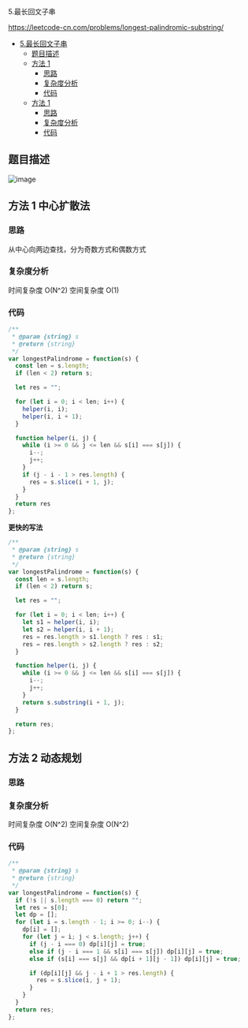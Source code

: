 5.最长回文子串

https://leetcode-cn.com/problems/longest-palindromic-substring/
- [5.最长回文子串](#5.最长回文子串)
  - [题目描述](#题目描述)
  - [方法 1](#方法-1-中心扩散法)
    - [思路](#思路)
    - [复杂度分析](#复杂度分析)
    - [代码](#代码)
  - [方法 1](#方法-2-动态规划)
    - [思路](#思路)
    - [复杂度分析](#复杂度分析)
    - [代码](#代码)

## 题目描述
![image](https://user-images.githubusercontent.com/32665965/130590892-8be0c9f0-19d1-4fbc-be0e-4e6220bd3636.png)

## 方法 1 中心扩散法

### 思路
从中心向两边查找，分为奇数方式和偶数方式

### 复杂度分析
时间复杂度 O(N^2)
空间复杂度 O(1)

### 代码
```js
/**
 * @param {string} s
 * @return {string}
 */
var longestPalindrome = function(s) {
  const len = s.length;
  if (len < 2) return s;

  let res = "";

  for (let i = 0; i < len; i++) {
    helper(i, i);
    helper(i, i + 1);
  }

  function helper(i, j) {
    while (i >= 0 && j <= len && s[i] === s[j]) {
      i--;
      j++;
    }
    if (j - i - 1 > res.length) {
      res = s.slice(i + 1, j);
    }
  }
  return res
};
```

**更快的写法**
```js
/**
 * @param {string} s
 * @return {string}
 */
var longestPalindrome = function(s) {
  const len = s.length;
  if (len < 2) return s;

  let res = "";

  for (let i = 0; i < len; i++) {
    let s1 = helper(i, i);
    let s2 = helper(i, i + 1);
    res = res.length > s1.length ? res : s1;
    res = res.length > s2.length ? res : s2;
  }

  function helper(i, j) {
    while (i >= 0 && j <= len && s[i] === s[j]) {
      i--;
      j++;
    }
    return s.substring(i + 1, j);
  }

  return res;
};
```

## 方法 2 动态规划

### 思路

### 复杂度分析
时间复杂度 O(N^2)
空间复杂度 O(N^2)

### 代码
```js
/**
 * @param {string} s
 * @return {string}
 */
var longestPalindrome = function(s) {
  if (!s || s.length === 0) return "";
  let res = s[0];
  let dp = [];
  for (let i = s.length - 1; i >= 0; i--) {
    dp[i] = [];
    for (let j = i; j < s.length; j++) {
      if (j - i === 0) dp[i][j] = true;
      else if (j - i === 1 && s[i] === s[j]) dp[i][j] = true;
      else if (s[i] === s[j] && dp[i + 1][j - 1]) dp[i][j] = true;

      if (dp[i][j] && j - i + 1 > res.length) {
        res = s.slice(i, j + 1);
      }
    }
  }
  return res;
};
```
